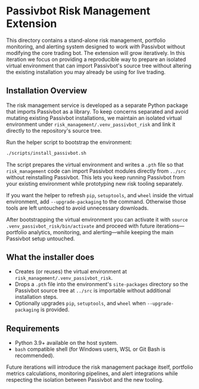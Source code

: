 # Passivbot Risk Management Extension

This directory contains a stand-alone risk management, portfolio monitoring,
and alerting system designed to work *with* Passivbot without modifying the
core trading bot.  The extension will grow iteratively.  In this iteration we
focus on providing a reproducible way to prepare an isolated virtual
environment that can import Passivbot's source tree without altering the
existing installation you may already be using for live trading.

## Installation Overview

The risk management service is developed as a separate Python package that
imports Passivbot as a library.  To keep concerns separated and avoid mutating
existing Passivbot installations, we maintain an isolated virtual environment
under `risk_management/.venv_passivbot_risk` and link it directly to the
repository's source tree.

Run the helper script to bootstrap the environment:

```bash
./scripts/install_passivbot.sh
```

The script prepares the virtual environment and writes a `.pth` file so that
`risk_management` code can import Passivbot modules directly from `../src`
without reinstalling Passivbot.  This lets you keep running Passivbot from your
existing environment while prototyping new risk tooling separately.

If you want the helper to refresh `pip`, `setuptools`, and `wheel` inside the
virtual environment, add `--upgrade-packaging` to the command.  Otherwise those
tools are left untouched to avoid unnecessary downloads.

After bootstrapping the virtual environment you can activate it with `source
.venv_passivbot_risk/bin/activate` and proceed with future iterations—portfolio
analytics, monitoring, and alerting—while keeping the main Passivbot setup
untouched.

## What the installer does

* Creates (or reuses) the virtual environment at
  `risk_management/.venv_passivbot_risk`.
* Drops a `.pth` file into the environment's `site-packages` directory so the
  Passivbot source tree at `../src` is importable without additional
  installation steps.
* Optionally upgrades `pip`, `setuptools`, and `wheel` when
  `--upgrade-packaging` is provided.

## Requirements

* Python 3.9+ available on the host system.
* `bash` compatible shell (for Windows users, WSL or Git Bash is recommended).

Future iterations will introduce the risk management package itself, portfolio
metrics calculations, monitoring pipelines, and alert integrations while
respecting the isolation between Passivbot and the new tooling.
